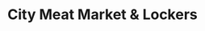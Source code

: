 ---
title: "City Meat Market & Lockers"
url: /brownton/city-meat-market-and-lockers/
shop: butcher
---